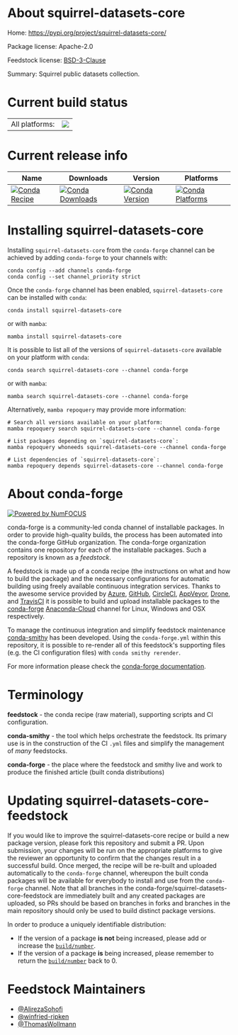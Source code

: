 About squirrel-datasets-core
============================

Home: https://pypi.org/project/squirrel-datasets-core/

Package license: Apache-2.0

Feedstock license: [BSD-3-Clause](https://github.com/conda-forge/squirrel-datasets-core-feedstock/blob/main/LICENSE.txt)

Summary: Squirrel public datasets collection.

Current build status
====================


<table><tr><td>All platforms:</td>
    <td>
      <a href="https://dev.azure.com/conda-forge/feedstock-builds/_build/latest?definitionId=15895&branchName=main">
        <img src="https://dev.azure.com/conda-forge/feedstock-builds/_apis/build/status/squirrel-datasets-core-feedstock?branchName=main">
      </a>
    </td>
  </tr>
</table>

Current release info
====================

| Name | Downloads | Version | Platforms |
| --- | --- | --- | --- |
| [![Conda Recipe](https://img.shields.io/badge/recipe-squirrel--datasets--core-green.svg)](https://anaconda.org/conda-forge/squirrel-datasets-core) | [![Conda Downloads](https://img.shields.io/conda/dn/conda-forge/squirrel-datasets-core.svg)](https://anaconda.org/conda-forge/squirrel-datasets-core) | [![Conda Version](https://img.shields.io/conda/vn/conda-forge/squirrel-datasets-core.svg)](https://anaconda.org/conda-forge/squirrel-datasets-core) | [![Conda Platforms](https://img.shields.io/conda/pn/conda-forge/squirrel-datasets-core.svg)](https://anaconda.org/conda-forge/squirrel-datasets-core) |

Installing squirrel-datasets-core
=================================

Installing `squirrel-datasets-core` from the `conda-forge` channel can be achieved by adding `conda-forge` to your channels with:

```
conda config --add channels conda-forge
conda config --set channel_priority strict
```

Once the `conda-forge` channel has been enabled, `squirrel-datasets-core` can be installed with `conda`:

```
conda install squirrel-datasets-core
```

or with `mamba`:

```
mamba install squirrel-datasets-core
```

It is possible to list all of the versions of `squirrel-datasets-core` available on your platform with `conda`:

```
conda search squirrel-datasets-core --channel conda-forge
```

or with `mamba`:

```
mamba search squirrel-datasets-core --channel conda-forge
```

Alternatively, `mamba repoquery` may provide more information:

```
# Search all versions available on your platform:
mamba repoquery search squirrel-datasets-core --channel conda-forge

# List packages depending on `squirrel-datasets-core`:
mamba repoquery whoneeds squirrel-datasets-core --channel conda-forge

# List dependencies of `squirrel-datasets-core`:
mamba repoquery depends squirrel-datasets-core --channel conda-forge
```


About conda-forge
=================

[![Powered by
NumFOCUS](https://img.shields.io/badge/powered%20by-NumFOCUS-orange.svg?style=flat&colorA=E1523D&colorB=007D8A)](https://numfocus.org)

conda-forge is a community-led conda channel of installable packages.
In order to provide high-quality builds, the process has been automated into the
conda-forge GitHub organization. The conda-forge organization contains one repository
for each of the installable packages. Such a repository is known as a *feedstock*.

A feedstock is made up of a conda recipe (the instructions on what and how to build
the package) and the necessary configurations for automatic building using freely
available continuous integration services. Thanks to the awesome service provided by
[Azure](https://azure.microsoft.com/en-us/services/devops/), [GitHub](https://github.com/),
[CircleCI](https://circleci.com/), [AppVeyor](https://www.appveyor.com/),
[Drone](https://cloud.drone.io/welcome), and [TravisCI](https://travis-ci.com/)
it is possible to build and upload installable packages to the
[conda-forge](https://anaconda.org/conda-forge) [Anaconda-Cloud](https://anaconda.org/)
channel for Linux, Windows and OSX respectively.

To manage the continuous integration and simplify feedstock maintenance
[conda-smithy](https://github.com/conda-forge/conda-smithy) has been developed.
Using the ``conda-forge.yml`` within this repository, it is possible to re-render all of
this feedstock's supporting files (e.g. the CI configuration files) with ``conda smithy rerender``.

For more information please check the [conda-forge documentation](https://conda-forge.org/docs/).

Terminology
===========

**feedstock** - the conda recipe (raw material), supporting scripts and CI configuration.

**conda-smithy** - the tool which helps orchestrate the feedstock.
                   Its primary use is in the construction of the CI ``.yml`` files
                   and simplify the management of *many* feedstocks.

**conda-forge** - the place where the feedstock and smithy live and work to
                  produce the finished article (built conda distributions)


Updating squirrel-datasets-core-feedstock
=========================================

If you would like to improve the squirrel-datasets-core recipe or build a new
package version, please fork this repository and submit a PR. Upon submission,
your changes will be run on the appropriate platforms to give the reviewer an
opportunity to confirm that the changes result in a successful build. Once
merged, the recipe will be re-built and uploaded automatically to the
`conda-forge` channel, whereupon the built conda packages will be available for
everybody to install and use from the `conda-forge` channel.
Note that all branches in the conda-forge/squirrel-datasets-core-feedstock are
immediately built and any created packages are uploaded, so PRs should be based
on branches in forks and branches in the main repository should only be used to
build distinct package versions.

In order to produce a uniquely identifiable distribution:
 * If the version of a package **is not** being increased, please add or increase
   the [``build/number``](https://docs.conda.io/projects/conda-build/en/latest/resources/define-metadata.html#build-number-and-string).
 * If the version of a package **is** being increased, please remember to return
   the [``build/number``](https://docs.conda.io/projects/conda-build/en/latest/resources/define-metadata.html#build-number-and-string)
   back to 0.

Feedstock Maintainers
=====================

* [@AlirezaSohofi](https://github.com/AlirezaSohofi/)
* [@winfried-ripken](https://github.com/winfried-ripken)
* [@ThomasWollmann](https://github.com/ThomasWollmann/)

